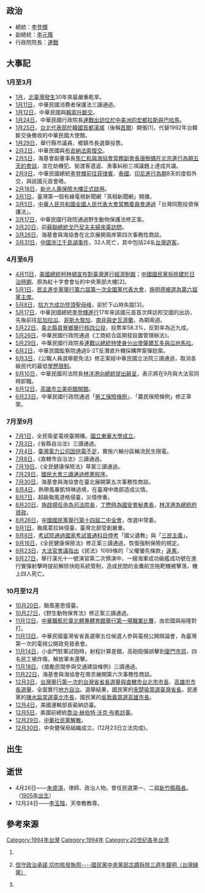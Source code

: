 ## 政治

  - 總統：[李登輝](../Page/李登輝.md "wikilink")
  - 副總統：[李元簇](../Page/李元簇.md "wikilink")
  - 行政院院長：[連戰](../Page/連戰.md "wikilink")

## 大事記

### 1月至3月

  - [1月](https://zh.wikipedia.org/wiki/1月 "wikilink")，[北臺灣發生](../Page/北臺灣.md "wikilink")30年來最嚴重乾旱。
  - [1月11日](../Page/1月11日.md "wikilink")，中華民國消費者保護法三讀通過。
  - [1月12日](../Page/1月12日.md "wikilink")，中華民國與[賴索托斷交](https://zh.wikipedia.org/wiki/賴索托 "wikilink")。
  - [1月24日](../Page/1月24日.md "wikilink")，中華民國行政院長[連戰出訪位於](../Page/連戰.md "wikilink")[中美洲的](../Page/中美洲.md "wikilink")[宏都拉斯與](https://zh.wikipedia.org/wiki/宏都拉斯 "wikilink")[巴哈馬](https://zh.wikipedia.org/wiki/巴哈馬 "wikilink")。
  - [1月25日](../Page/1月25日.md "wikilink")，[台北代表部於](../Page/駐韓國台北代表部.md "wikilink")[韓國首都](https://zh.wikipedia.org/wiki/韓國 "wikilink")[漢城](https://zh.wikipedia.org/wiki/漢城 "wikilink")（後稱[首爾](../Page/首爾.md "wikilink")）開張\[1\]，代替1992年台韓斷交後撤收的中華民國大使館。
  - [1月29日](../Page/1月29日.md "wikilink")，舉行縣市議員、鄉鎮市長選舉投票。
  - [2月2日](../Page/2月2日.md "wikilink")，中華民國與[布吉納法索復交](../Page/布吉納法索.md "wikilink")。
  - [2月5日](../Page/2月5日.md "wikilink")，海基會副董事長[焦仁和與海協會常務副會長唐樹備在](../Page/焦仁和.md "wikilink")[北京進行為期五天的會談](https://zh.wikipedia.org/wiki/北京 "wikilink")，並在劫機犯、偷渡客遣返、漁事糾紛三項議題上達成共識。
  - [2月9日](../Page/2月9日.md "wikilink")，中華民國總統[李登輝前往](../Page/李登輝.md "wikilink")[菲律賓](https://zh.wikipedia.org/wiki/菲律賓 "wikilink")、[泰國](https://zh.wikipedia.org/wiki/泰國 "wikilink")、[印尼進行為期](https://zh.wikipedia.org/wiki/印尼 "wikilink")8天的度假外交，與該國元首會晤。
  - [2月18日](../Page/2月18日.md "wikilink")，[新光人壽保險大樓正式啟用](https://zh.wikipedia.org/wiki/新光人壽保險大樓 "wikilink")。
  - [3月1日](../Page/3月1日.md "wikilink")，臺灣第一個有線電視新聞網「真相新聞網」開播。
  - [3月5日](../Page/3月5日.md "wikilink")，[中華人民共和國](https://zh.wikipedia.org/wiki/中華人民共和國 "wikilink")[全國人民代表大會常務委員會通過](https://zh.wikipedia.org/wiki/全國人民代表大會常務委員會 "wikilink")「台灣同胞投資保護法」。
  - [3月17日](../Page/3月17日.md "wikilink")，中華民國行政院通過野生動物保護法修正案。
  - [3月20日](../Page/3月20日.md "wikilink")，前[蘇聯總統](https://zh.wikipedia.org/wiki/蘇聯 "wikilink")[戈巴契夫夫婦來臺訪問](https://zh.wikipedia.org/wiki/戈巴契夫 "wikilink")。
  - [3月26日](../Page/3月26日.md "wikilink")，海基會與海協會在北京展開兩岸第四次事務性商談。
  - [3月31日](../Page/3月31日.md "wikilink")，[中國](../Page/中國.md "wikilink")[浙江](https://zh.wikipedia.org/wiki/浙江 "wikilink")[千島湖事件](https://zh.wikipedia.org/wiki/千島湖事件 "wikilink")，32人死亡，其中包括24名[台灣遊客](https://zh.wikipedia.org/wiki/台灣 "wikilink")。

### 4月至6月

  - [4月11日](../Page/4月11日.md "wikilink")，[美國總統](https://zh.wikipedia.org/wiki/美國 "wikilink")[柯林頓宣布對臺灣進行經濟制裁](https://zh.wikipedia.org/wiki/柯林頓 "wikilink")；[中國國民黨拆除建於](../Page/中國國民黨.md "wikilink")[日治時期](https://zh.wikipedia.org/wiki/臺灣日治時期 "wikilink")、原為紅十字會會址的中央黨部大樓\[2\]。
  - [5月1日](../Page/5月1日.md "wikilink")，[民主進步黨舉行第六屆第一次全國黨代表大會](../Page/民主進步黨.md "wikilink")，[施明德被選為第六屆黨主席](../Page/施明德.md "wikilink")。
  - [5月8日](../Page/5月8日.md "wikilink")，[拾方方成功登頂](../Page/拾方方.md "wikilink")[聖母峰](https://zh.wikipedia.org/wiki/聖母峰 "wikilink")，卻於下山時失蹤\[3\]。
  - [5月17日](../Page/5月17日.md "wikilink")，中華民國總統[李登輝進行](../Page/李登輝.md "wikilink")17年來該國元首首次拜訪邦交國的出訪，先後前往[尼加拉瓜](../Page/尼加拉瓜.md "wikilink")、[哥斯大黎加](https://zh.wikipedia.org/wiki/哥斯大黎加 "wikilink")、[南非與](https://zh.wikipedia.org/wiki/南非 "wikilink")[史瓦濟蘭](https://zh.wikipedia.org/wiki/史瓦濟蘭 "wikilink")，為期兩週。
  - [5月22日](../Page/5月22日.md "wikilink")，[臺北縣](https://zh.wikipedia.org/wiki/新北市 "wikilink")[貢寮鄉舉行](../Page/貢寮區.md "wikilink")[核四公投](../Page/核四公投.md "wikilink")，投票率58.3%，反對率為近九成。
  - [5月26日](../Page/5月26日.md "wikilink")，中華民國行政院通過《工商綜合區開發設置管理辦法》。
  - [5月29日](../Page/5月29日.md "wikilink")，中華民國行政院長[連戰以總統特使身分出使](../Page/連戰.md "wikilink")[薩爾瓦多與](https://zh.wikipedia.org/wiki/薩爾瓦多 "wikilink")[瓜地馬拉](https://zh.wikipedia.org/wiki/瓜地馬拉 "wikilink")。
  - [6月2日](../Page/6月2日.md "wikilink")，中華民國監察院通過S-2T反潛直升機採購弊案彈劾案。
  - [6月3日](../Page/6月3日.md "wikilink")，《公職人員選舉罷免法》修正案經中華民國立法院三讀通過，取消各級民代的最低[學歷限制](https://zh.wikipedia.org/wiki/學歷 "wikilink")。
  - [6月10日](../Page/6月10日.md "wikilink")，中華民國司法院長[林洋港向總統提出辭呈](../Page/林洋港.md "wikilink")，表示將在9月與大法官同時卸職。
  - [6月12日](../Page/6月12日.md "wikilink")，[高雄市立美術館開館](../Page/高雄市立美術館.md "wikilink")。
  - [6月23日](../Page/6月23日.md "wikilink")，中華民國行政院通過「[勞工保險條例](https://zh.wikipedia.org/wiki/勞工保險 "wikilink")」、「農民保險條例」修正草案。

### 7月至9月

  - [7月1日](../Page/7月1日.md "wikilink")，全民衛星電視臺開播。[國立東華大學成立](../Page/國立東華大學.md "wikilink")。
  - [7月3日](../Page/7月3日.md "wikilink")，《省縣自治法》三讀通過。
  - [7月4日](../Page/7月4日.md "wikilink")，[臺灣電力公司因供電不足](https://zh.wikipedia.org/wiki/臺灣電力公司 "wikilink")，實施六輪分區輪流民生限電。
  - [7月8日](https://zh.wikipedia.org/wiki/7月8日 "wikilink")，《直轄市自治法》三讀通過。
  - [7月19日](https://zh.wikipedia.org/wiki/7月19日 "wikilink")，《全民健康保險法》草案三讀通過。
  - [7月29日](https://zh.wikipedia.org/wiki/7月29日 "wikilink")，[國民大會三讀通過修憲程序](https://zh.wikipedia.org/wiki/國民大會 "wikilink")。
  - [7月30日](../Page/7月30日.md "wikilink")，海基會與海協會在臺北展開第五次事務性商談。
  - [8月4日](../Page/8月4日.md "wikilink")，熱帶風暴凱特琳過境，在臺灣中南部造成災情。
  - [8月7日](../Page/8月7日.md "wikilink")，超級颱風道格侵臺，災情慘重。
  - [8月20日](../Page/8月20日.md "wikilink")，[施啟揚任命為司法院長](../Page/施啟揚.md "wikilink")，[丁懋時為國安會秘書長](../Page/丁懋時.md "wikilink")，[林洋港為總統府資政](../Page/林洋港.md "wikilink")。
  - [8月26日](../Page/8月26日.md "wikilink")，[中國國民黨舉行第十四屆二中全會](../Page/中國國民黨.md "wikilink")，改選中常委。
  - [9月1日](../Page/9月1日.md "wikilink")，颱風葛拉絲侵臺，臺灣北部受創嚴重。
  - [9月8日](../Page/9月8日.md "wikilink")，[考試院通過國家考試普通科目停考](../Page/考試院.md "wikilink")「國父遺教」與「[三民主義](../Page/三民主義.md "wikilink")」。
  - [9月16日](../Page/9月16日.md "wikilink")，《全民健康保險法》修正案三讀通過，恢復強制保險的規定。
  - [9月23日](../Page/9月23日.md "wikilink")，[大法官會議指出](https://zh.wikipedia.org/wiki/大法官會議 "wikilink")《民法》1089條的「父權優先條款」[違憲](https://zh.wikipedia.org/wiki/違憲 "wikilink")。
  - [9月27日](../Page/9月27日.md "wikilink")，舉行漢光十一號演習第二次預演中，一艘海軍成功級艦成功號在進行實彈射擊時提前解除快砲系統管制，造成民間的金鷹航空拖靶機被擊落，機上四人死亡。

### 10月至12月

  - [10月20日](../Page/10月20日.md "wikilink")，颱風塞思侵臺。
  - [10月27日](../Page/10月27日.md "wikilink")，《野生動物保育法》修正案三讀通過。
  - [11月12日](../Page/11月12日.md "wikilink")，[中華職籃於臺北體專體育館舉行第一場職業比賽](https://zh.wikipedia.org/wiki/中華職籃 "wikilink")，由宏國與裕隆對打。
  - [11月13日](../Page/11月13日.md "wikilink")，中華民國臺灣省省長選舉五位候選人參與電視公開辯論會，為臺灣第一次的電視公開政見發表會。
  - [11月14日](../Page/11月14日.md "wikilink")，小金門駐軍試砲時，射程計算差錯，高砲砲彈誤擊到[廈門市郊](https://zh.wikipedia.org/wiki/廈門市 "wikilink")，四名民工被炸傷，解放軍未還擊。
  - [11月18日](../Page/11月18日.md "wikilink")，《獎勵民間參與交通建設條例》三讀通過。
  - [11月22日](https://zh.wikipedia.org/wiki/11月22日 "wikilink")，海基會與海協會在南京展開第六次事務性商談。
  - [12月3日](../Page/12月3日.md "wikilink")，[台灣舉行第一次的](https://zh.wikipedia.org/wiki/台灣 "wikilink")[台灣省省長選舉與](https://zh.wikipedia.org/wiki/台灣省省長 "wikilink")[直轄市](https://zh.wikipedia.org/wiki/直轄市 "wikilink")[台北市市長](https://zh.wikipedia.org/wiki/台北市市長 "wikilink")、[高雄市市長選舉](https://zh.wikipedia.org/wiki/高雄市市長 "wikilink")，全面實行[地方自治](https://zh.wikipedia.org/wiki/地方自治 "wikilink")。選舉結果，國民黨的[宋楚瑜當選臺灣省長](https://zh.wikipedia.org/wiki/宋楚瑜 "wikilink")，民進黨的[陳水扁當選臺北市長](https://zh.wikipedia.org/wiki/陳水扁 "wikilink")，國民黨的[吳敦義當選高雄市長](https://zh.wikipedia.org/wiki/吳敦義 "wikilink")。
  - [12月4日](../Page/12月4日.md "wikilink")，美國運輸部長裴納訪臺。
  - [12月5日](../Page/12月5日.md "wikilink")，美國前總統[喬治·赫伯特·沃克·布希訪臺](https://zh.wikipedia.org/wiki/喬治·赫伯特·沃克·布希 "wikilink")。
  - [12月29日](../Page/12月29日.md "wikilink")，[中華社民黨解散](https://zh.wikipedia.org/wiki/中華社民黨 "wikilink")。
  - [12月30日](../Page/12月30日.md "wikilink")，中央健保局組織成立。(12月23日立法完成)。

## 出生

## 逝世

  - 4月26日——[朱盛淇](../Page/朱盛淇.md "wikilink")，律師、政治人物。曾任民選第一、二屆[新竹縣](../Page/新竹縣.md "wikilink")[縣長](../Page/新竹縣縣長.md "wikilink")。（[1905年出生](../Page/1905年臺灣.md "wikilink")）
  - 12月24日——[李玉階](../Page/李玉階.md "wikilink")，天帝教教尊。

## 參考來源

[Category:1994年台灣](https://zh.wikipedia.org/wiki/Category:1994年台灣 "wikilink")
[Category:1994年](https://zh.wikipedia.org/wiki/Category:1994年 "wikilink")
[Category:20世纪各年台湾](https://zh.wikipedia.org/wiki/Category:20世纪各年台湾 "wikilink")

1.
2.  [信守政治承諾,切勿核發執照----國民黨中央黨部古蹟拆除三週年聲明（台灣綠黨）](http://www.greenparty.org.tw/index.php/actions/databae/1997/744-1997-04-09)

3.